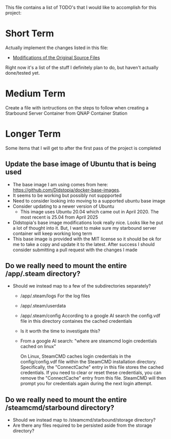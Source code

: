 This file contains a list of TODO's that I would like to accomplish for this project:

# Short Term
Actually implement the changes listed in this file:
- [Modifications of the Original Source Files](<Modifications from original source files.md>)

Right now it's a list of the stuff I definitely plan to do, but haven't actually done/tested yet.

# Medium Term
Create a file with isntructions on the steps to follow when creating a Starbound Server Container from QNAP Container Station






# Longer Term
Some items that I will get to after the first pass of the project is completed

## Update the base image of Ubuntu that is being used
- The base image I am using comes from here: https://github.com/Didstopia/docker-base-images.
- It seems to be working but possibly not suppported
- Need to consider looking into moving to a supported ubuntu base image
- Consider updating to a newer version of Ubuntu
  - This image uses Ubuntu 20.04 which came out in April 2020. The most recent is 25.04 from April 2025
- Didstopia's base image modifications look really nice. Looks like he put a lot of thought into it. But, I want to make sure my starbound server container will keep working long term
- This base image is provided with the MIT license so it should be ok for me to take a copy and update it to the latest. After success I should consider submitting a pull request with the changes I made

## Do we really need to mount the entire /app/.steam directory?
- Should we instead map to a few of the subdirectories separately?
  -  /app/.steam/logs        For the log files
  -  /app/.steam/userdata
  -  /app/.steam/config      According to a google AI search the config.vdf file in this directory containes the cached credentials
  - Is it worth the time to investigate this?

  - From a google AI search:
    "where are steamcmd login credentials cached on linux"
    
    On Linux, SteamCMD caches login credentials in the config/config.vdf file within the SteamCMD installation directory. 
    Specifically, the "ConnectCache" entry in this file stores the cached credentials. 
    If you need to clear or reset these credentials, you can remove the "ConnectCache" entry from this file. 
    SteamCMD will then prompt you for credentials again during the next login attempt. 


## Do we really need to mount the entire /steamcmd/starbound directory?
- Should we instead map to /steamcmd/starbound/storage directory?
- Are there any files required to be persisted aside from the storage directory?


